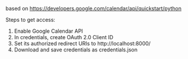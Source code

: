 based on https://developers.google.com/calendar/api/quickstart/python

Steps to get access:
1. Enable Google Calendar API
2. In credentials, create OAuth  2.0 Client ID
3. Set its authorized redirect URIs to http://localhost:8000/
4. Download and save credentials as credentials.json
 


